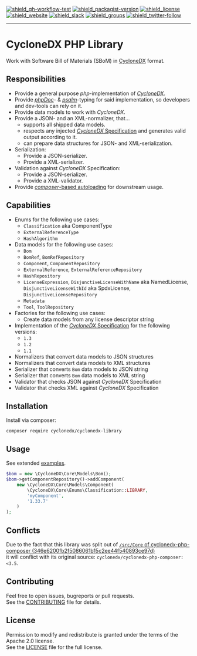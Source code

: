 [![shield_gh-workflow-test]][link_gh-workflow-test]
[![shield_packagist-version]][link_packagist]
[![shield_license]][license_file]  
[![shield_website]][link_website]
[![shield_slack]][link_slack]
[![shield_groups]][link_discussion]
[![shield_twitter-follow]][link_twitter]

----

# CycloneDX PHP Library

Work with Software Bill of Materials (SBoM)
in [CycloneDX] format.

## Responsibilities

* Provide a general purpose _php_-implementation of [_CycloneDX_][CycloneDX].
* Provide [_phpDoc_](https://phpdoc.org/)- & [_psalm_](https://psalm.dev/)-typing for said implementation, so developers and dev-tools can rely on it.
* Provide data models to work with _CycloneDX_.
* Provide a JSON- and an XML-normalizer, that...
  * supports all shipped data models.
  * respects any injected [_CycloneDX_ Specification][CycloneDX-spec] and generates valid output according to it.
  * can prepare data structures for JSON- and XML-serialization.
* Serialization:
  * Provide a JSON-serializer.
  * Provide a  XML-serializer.
* Validation against _CycloneDX_ Specification:
  * Provide a JSON-serializer.
  * Provide a  XML-validator.
* Provide [_composer_-based autoloading](https://getcomposer.org/doc/01-basic-usage.md#autoloading) for downstream usage.

## Capabilities

* Enums for the following use cases:
  * `Classification` aka ComponentType
  * `ExternalReferenceType`
  * `HashAlgorithm`
* Data models for the following use cases:
  * `Bom`
  * `BomRef`, `BomRefRepository`
  * `Component`, `ComponentRepository`
  * `ExternalReference`, `ExternalReferenceRepository`
  * `HashRepository`
  * `LicenseExpression`, 
    `DisjunctiveLicenseWithName` aka NamedLicense, `DisjunctiveLicenseWithId` aka SpdxLicense,
    `DisjunctiveLicenseRepository`
  * `Metadata`
  * `Tool`, `ToolRepository`
* Factories for the following use cases:
  * Create data models from any license descriptor string
* Implementation of the [_CycloneDX_ Specification][CycloneDX-spec] for the following versions:
  * `1.3`
  * `1.2`
  * `1.1`
* Normalizers that convert data models to JSON structures
* Normalizers that convert data models to  XML structures
* Serializer that converts `Bom` data models to JSON string
* Serializer that converts `Bom` data models to  XML string
* Validator that checks JSON against _CycloneDX_ Specification
* Validator that checks  XML against _CycloneDX_ Specification

## Installation

Install via composer:

```shell
composer require cyclonedx/cyclonedx-library
```

## Usage

See extended [examples].

```php
$bom = new \CycloneDX\Core\Models\Bom();
$bom->getComponentRepository()->addComponent(
    new \CycloneDX\Core\Models\Component(
        \CycloneDX\Core\Enums\Classification::LIBRARY,
        'myComponent',
        '1.33.7'
    )
);
```

## Conflicts

Due to the fact that this library was split out of [`/src/Core` of cyclonedx-php-composer (346e6200fb2f5086061b15c2ee44f540893ce97d)](https://github.com/CycloneDX/cyclonedx-php-composer/tree/346e6200fb2f5086061b15c2ee44f540893ce97d/src/Core)  
it will conflict with its original source: `cyclonedx/cyclonedx-php-composer:<3.5`.

## Contributing

Feel free to open issues, bugreports or pull requests.  
See the [CONTRIBUTING][contributing_file] file for details.

## License

Permission to modify and redistribute is granted under the terms of the Apache 2.0 license.  
See the [LICENSE][license_file] file for the full license.

[CycloneDX]: https://cyclonedx.org/
[CycloneDX-spec]: https://github.com/CycloneDX/specification/tree/main/schema

[license_file]: https://github.com/CycloneDX/cyclonedx-php-library/blob/master/LICENSE
[contributing_file]: https://github.com/CycloneDX/cyclonedx-php-library/blob/master/CONTRIBUTING.md
[examples]: https://github.com/CycloneDX/cyclonedx-php-library/tree/master/examples

[shield_gh-workflow-test]: https://img.shields.io/github/workflow/status/CycloneDX/cyclonedx-php-library/PHP%20CI/master?logo=GitHub&logoColor=white "build"
[shield_packagist-version]: https://img.shields.io/packagist/v/cyclonedx/cyclonedx-library?logo=Packagist&logoColor=white "packagist"
[shield_license]: https://img.shields.io/github/license/CycloneDX/cyclonedx-php-library?logo=open%20source%20initiative&logoColor=white "license"
[shield_website]: https://img.shields.io/badge/https://-cyclonedx.org-blue.svg "homepage"
[shield_slack]: https://img.shields.io/badge/slack-join-blue?logo=Slack&logoColor=white "slack join"
[shield_groups]: https://img.shields.io/badge/discussion-groups.io-blue.svg "groups discussion"
[shield_twitter-follow]: https://img.shields.io/badge/Twitter-follow-blue?logo=Twitter&logoColor=white "twitter follow"
[link_gh-workflow-test]: https://github.com/CycloneDX/cyclonedx-php-library/actions/workflows/php.yml?query=branch%3Amaster
[link_packagist]: https://packagist.org/packages/cyclonedx/cyclonedx-library
[link_website]: https://cyclonedx.org/
[link_slack]: https://cyclonedx.org/slack/invite
[link_discussion]: https://groups.io/g/CycloneDX
[link_twitter]: https://twitter.com/CycloneDX_Spec

